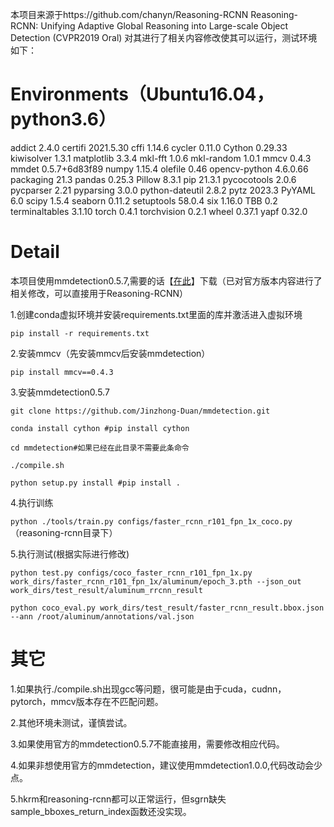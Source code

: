本项目来源于https://github.com/chanyn/Reasoning-RCNN
Reasoning-RCNN: Unifying Adaptive Global Reasoning into Large-scale Object Detection (CVPR2019 Oral)
对其进行了相关内容修改使其可以运行，测试环境如下：
# Environments（Ubuntu16.04，python3.6）
addict          2.4.0
certifi         2021.5.30
cffi            1.14.6
cycler          0.11.0
Cython          0.29.33
kiwisolver      1.3.1
matplotlib      3.3.4
mkl-fft         1.0.6
mkl-random      1.0.1
mmcv            0.4.3
mmdet           0.5.7+6d83f89
numpy           1.15.4
olefile         0.46
opencv-python   4.6.0.66
packaging       21.3
pandas          0.25.3
Pillow          8.3.1
pip             21.3.1
pycocotools     2.0.6
pycparser       2.21
pyparsing       3.0.0
python-dateutil 2.8.2
pytz            2023.3
PyYAML          6.0
scipy           1.5.4
seaborn         0.11.2
setuptools      58.0.4
six             1.16.0
TBB             0.2
terminaltables  3.1.10
torch           0.4.1
torchvision     0.2.1
wheel           0.37.1
yapf            0.32.0
# Detail
本项目使用mmdetection0.5.7,需要的话【[在此](https://github.com/Jinzhong-Duan/mmdetection)】下载（已对官方版本内容进行了相关修改，可以直接用于Reasoning-RCNN）

1.创建conda虚拟环境并安装requirements.txt里面的库并激活进入虚拟环境

```pip install -r requirements.txt```

2.安装mmcv（先安装mmcv后安装mmdetection）

```pip install mmcv==0.4.3```

3.安装mmdetection0.5.7

```git clone https://github.com/Jinzhong-Duan/mmdetection.git```

```conda install cython #pip install cython```

```cd mmdetection#如果已经在此目录不需要此条命令```

```./compile.sh```

```python setup.py install #pip install .```

4.执行训练

```python ./tools/train.py configs/faster_rcnn_r101_fpn_1x_coco.py```（reasoning-rcnn目录下）

5.执行测试(根据实际进行修改)

```python test.py configs/coco_faster_rcnn_r101_fpn_1x.py work_dirs/faster_rcnn_r101_fpn_1x/aluminum/epoch_3.pth --json_out work_dirs/test_result/aluminum_rrcnn_result```

```python coco_eval.py work_dirs/test_result/faster_rcnn_result.bbox.json --ann /root/aluminum/annotations/val.json```

# 其它
1.如果执行./compile.sh出现gcc等问题，很可能是由于cuda，cudnn，pytorch，mmcv版本存在不匹配问题。

2.其他环境未测试，谨慎尝试。

3.如果使用官方的mmdetection0.5.7不能直接用，需要修改相应代码。

4.如果非想使用官方的mmdetection，建议使用mmdetection1.0.0,代码改动会少点。

5.hkrm和reasoning-rcnn都可以正常运行，但sgrn缺失sample_bboxes_return_index函数还没实现。

